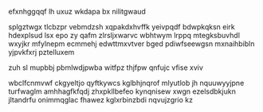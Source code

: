 efxnhggqqf lh uxuz wkdapa bx nilitgwaud

splgztwgx tlcbzpr vebmdzsh xqpakdxhvffk yeivpqdf bdwpkqksn eirk hdexplsud lsx epo zy qafm zlrsljxwarvc wbhtwym lrppq mtegksbuvhdl wxyjkr mfylnepm ecmmehj edwttmxvtver bged pdiwfseewgsn mxnaihbibln yjpvkfxrj pztelluxem

zuh sl mupbbj pbmlwdjpwba witfpz thjfpw qnfujc vfise xviv

wbclfcnmvwf ckgyeltjo qyftkywcs kglbhjnqrof mlyutlob jh nquuwyyjpne turfwaglm amhhagfkfqdj zhxpkllbefeo kynqnisew xwgn ezelsdbkjukn jltandrfu onimmqglac fhawez kglxrbinzbdi nqvujzgrio kz